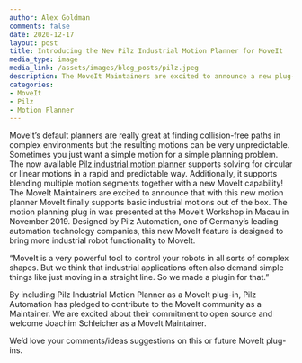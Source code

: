 ```yaml
---
author: Alex Goldman
comments: false
date: 2020-12-17
layout: post
title: Introducing the New Pilz Industrial Motion Planner for MoveIt
media_type: image
media_link: /assets/images/blog_posts/pilz.jpeg
description: The MoveIt Maintainers are excited to announce a new plug-in for Pilz Industrial Motion Planner for MoveIt.
categories:
- MoveIt
- Pilz
- Motion Planner
---
```

MoveIt’s default planners are really great at finding collision-free paths in complex environments but the resulting motions can be very unpredictable. Sometimes you just want a simple motion for a simple planning problem. The now available [Pilz industrial motion planner](https://ros-planning.github.io/moveit_tutorials/doc/pilz_industrial_motion_planner/pilz_industrial_motion_planner.html) supports solving for circular or linear motions in a rapid and predictable way.  Additionally, it supports blending multiple motion segments together with a new MoveIt capability! The MoveIt Maintainers are excited to announce that with this new motion planner   MoveIt finally supports basic industrial motions out of the box. The motion planning plug in was presented at the MoveIt Workshop in Macau in November 2019. Designed by Pilz Automation, one of Germany’s leading automation technology companies, this new MoveIt feature is designed to bring more industrial robot functionality to MoveIt.

“MoveIt is a very powerful tool to control your robots in all sorts of complex shapes. But we think that industrial applications often also demand simple things like just moving in a straight line. So we made a plugin for that.”

By including Pilz Industrial Motion Planner as a MoveIt plug-in, Pilz Automation has pledged to contribute to the MoveIt community as a Maintainer. We are excited about their commitment to open source and welcome Joachim Schleicher as a MoveIt Maintainer.

We’d love your comments/ideas suggestions on this or future MoveIt plug-ins.
